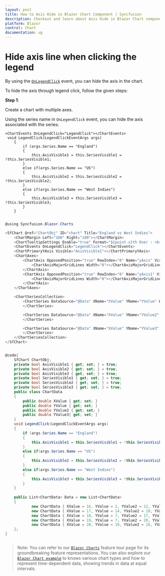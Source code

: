 ```yaml
---
layout: post
title: How to Axis Hide in Blazor Chart Component | Syncfusion
description: Checkout and learn about Axis Hide in Blazor Chart component of Syncfusion, and more details.
platform: Blazor
control: Chart
documentation: ug
---
```


<!-- markdownlint-disable MD036 -->

# Hide axis line when clicking the legend

By using the [`OnLegendClick`](https://help.syncfusion.com/cr/blazor/Syncfusion.Blazor.Charts.ChartEvents.html#Syncfusion_Blazor_Charts_ChartEvents_OnLegendClick) event, you can hide the axis in the chart.

To hide the axis through legend click, follow the given steps:

**Step 1**:

Create a chart with multiple axes.

Using the series name in `OnLegendClick` event, you can hide the axis associated with the series.

```
<ChartEvents OnLegendClick="LegendClick"></ChartEvents>
 void LegendClick(LegendClickEventArgs args)
    {
        if (args.Series.Name == "England")
        {
            this.AxisVisible1 = this.SeriesVisible1 = !this.SeriesVisible1;
        }
        else if(args.Series.Name == "US")
        {
            this.AxisVisible2 = this.SeriesVisible2 = !this.SeriesVisible2;
        }
        else if(args.Series.Name == "West Indies")
        {
            this.AxisVisible3 = this.SeriesVisible3 = !this.SeriesVisible3;
        }
    }

  ```

```csharp

@using Syncfusion.Blazor.Charts

<SfChart @ref="ChartObj" ID="chart" Title="England vs West Indies">
    <ChartMargin Left="100" Right="100"></ChartMargin>
    <ChartTooltipSettings Enable="true" Format="${point.x}th Over : <b>${point.y} Runs</b>"></ChartTooltipSettings>
    <ChartEvents OnLegendClick="LegendClick"></ChartEvents>
    <ChartPrimaryYAxis Visible="AxisVisible1"></ChartPrimaryYAxis>
    <ChartAxes>
        <ChartAxis OpposedPosition="true" RowIndex="0" Name="yAxis" Visible="AxisVisible2">
            <ChartAxisMajorGridLines Width="0"></ChartAxisMajorGridLines>
        </ChartAxis>
        <ChartAxis OpposedPosition="true" RowIndex="0" Name="yAxis1" Visible="AxisVisible3">
            <ChartAxisMajorGridLines Width="0"></ChartAxisMajorGridLines>
        </ChartAxis>
    </ChartAxes>

    <ChartSeriesCollection>
        <ChartSeries DataSource="@Data" XName="XValue" YName="YValue" Width="2" Name="England" Fill="#1e90ff" Type="ChartSeriesType.Column">
        </ChartSeries>

        <ChartSeries DataSource="@Data" XName="XValue" YName="YValue2" Width="2" Name="US" Fill="green" YAxisName="yAxis" Type="ChartSeriesType.Column">
        </ChartSeries>

        <ChartSeries DataSource="@Data" XName="XValue" YName="YValue3" Width="2" Name="West Indies" Fill="#b22222" YAxisName="yAxis1" Type="ChartSeriesType.Column">
        </ChartSeries>
    </ChartSeriesCollection>
</SfChart>


@code{
    SfChart ChartObj;
    private bool AxisVisible1 { get; set; } = true;
    private bool AxisVisible2 { get; set; } = true;
    private bool AxisVisible3 { get; set; } = true;
    private bool SeriesVisible1 { get; set; } = true;
    private bool SeriesVisible2 { get; set; } = true;
    private bool SeriesVisible3 { get; set; } = true;
    public class ChartData
    {
        public double XValue { get; set; }
        public double YValue { get; set; }
        public double YValue2 { get; set; }
        public double YValue3{ get; set; }
    }
    void LegendClick(LegendClickEventArgs args)
    {
        if (args.Series.Name == "England")
        {
            this.AxisVisible1 = this.SeriesVisible1 = !this.SeriesVisible1;
        }
        else if(args.Series.Name == "US")
        {
            this.AxisVisible2 = this.SeriesVisible2 = !this.SeriesVisible2;
        }
        else if(args.Series.Name == "West Indies")
        {
            this.AxisVisible3 = this.SeriesVisible3 = !this.SeriesVisible3;
        }
    }
   
    public List<ChartData> Data = new List<ChartData>
    {
            new ChartData { XValue = 16, YValue = 2, YValue2 = 12, YValue3 = 7 },
            new ChartData { XValue = 17, YValue = 14, YValue2 = 10, YValue3 = 7 },
            new ChartData { XValue = 18, YValue = 7, YValue2 = 17, YValue3 = 11 },
            new ChartData { XValue = 19, YValue = 7, YValue2 = 20, YValue3 = 8 },
            new ChartData { XValue = 20, YValue = 10, YValue2 = 16, YValue3 = 24 },
    };
}



```

> Note: You can refer to our [`Blazor Charts`](https://www.syncfusion.com/blazor-components/blazor-charts) feature tour page for its groundbreaking feature representations. You can also explore our [`Blazor Chart example`](https://blazor.syncfusion.com/demos/chart/line?theme=bootstrap4) to knows various chart types and how to represent time-dependent data, showing trends in data at equal intervals.